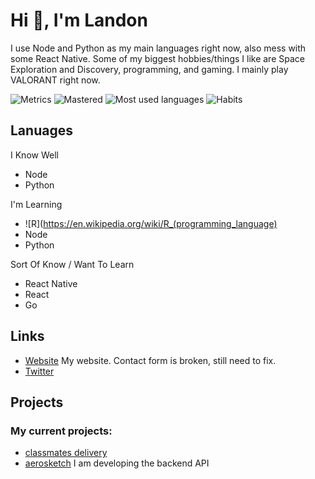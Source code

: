 # Hi 👋, I'm Landon
I use Node and Python as my main languages right now, also mess with some React Native. 
Some of my biggest hobbies/things I like are Space Exploration and Discovery, programming, and gaming. I mainly play VALORANT right now. 

![Metrics](https://github.com/theldb/theldb/blob/master/metrics.svg)
![Mastered](https://github.com/theldb/theldb/blob/master/topics.svg)
![Most used languages](https://github.com/theldb/theldb/blob/master/languages.svg)
![Habits](https://github.com/theldb/theldb/blob/master/habits.svg)

## Lanuages
I Know Well
- Node
- Python

I'm Learning
- ![R](https://en.wikipedia.org/wiki/R_(programming_language)
- Node
- Python

Sort Of Know / Want To Learn
- React Native
- React
- Go

## Links
- [Website](http://landonboles.com) My website. Contact form is broken, still need to fix.
- [Twitter](https://twitter.com/theldb_)

## Projects

### My current projects:
- [classmates delivery](https://classmates.delivery)
- [aerosketch](https://peroxaan.com/Aerosketch) I am developing the backend API

